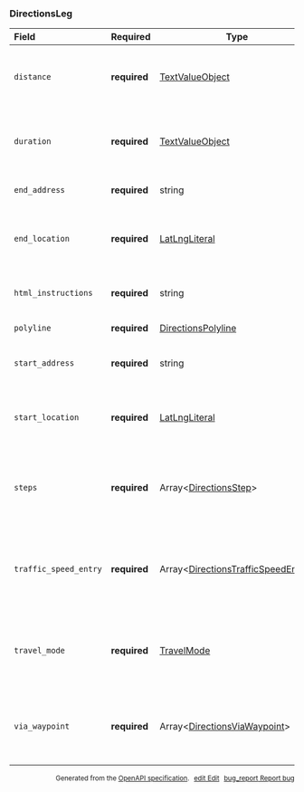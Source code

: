 <!--- This is a generated file, do not edit! -->
<!--- [START maps_http_schema_directionsleg] -->
<h3 class="schema-object" id="DirectionsLeg">DirectionsLeg</h3>

| Field                 | Required     | Type                                                                                                   | Description                                                                                                                                                                                          |
| :-------------------- | ------------ | ------------------------------------------------------------------------------------------------------ | ---------------------------------------------------------------------------------------------------------------------------------------------------------------------------------------------------- |
| `distance`            | **required** | [TextValueObject](#TextValueObject "TextValueObject")                                                  | <div class="ref-property-description"><p>Distance of the leg.</p><p>See <a href="#TextValueObject">TextValueObject</a> for more information.</div>                                                   |
| `duration`            | **required** | [TextValueObject](#TextValueObject "TextValueObject")                                                  | <div class="ref-property-description"><p>Duration of the leg.</p><p>See <a href="#TextValueObject">TextValueObject</a> for more information.</div>                                                   |
| `end_address`         | **required** | string                                                                                                 | <div class="nonref-property-description"><p>The end address of the leg.</p></div>                                                                                                                    |
| `end_location`        | **required** | [LatLngLiteral](#LatLngLiteral "LatLngLiteral")                                                        | <div class="ref-property-description"><p>The end location of the leg.</p><p>See <a href="#LatLngLiteral">LatLngLiteral</a> for more information.</div>                                               |
| `html_instructions`   | **required** | string                                                                                                 | <div class="nonref-property-description"><p>Formatted instructions for the leg</p></div>                                                                                                             |
| `polyline`            | **required** | [DirectionsPolyline](#DirectionsPolyline "DirectionsPolyline")                                         | See [DirectionsPolyline](#DirectionsPolyline "DirectionsPolyline") for more information.                                                                                                             |
| `start_address`       | **required** | string                                                                                                 | <div class="nonref-property-description"><p>The start address of the leg.</p></div>                                                                                                                  |
| `start_location`      | **required** | [LatLngLiteral](#LatLngLiteral "LatLngLiteral")                                                        | <div class="ref-property-description"><p>The start location of the leg.</p><p>See <a href="#LatLngLiteral">LatLngLiteral</a> for more information.</div>                                             |
| `steps`               | **required** | Array&lt;[DirectionsStep](#DirectionsStep "DirectionsStep")&gt;                                        | <div class="ref-property-description"><p>Individual steps that make up the leg.</p><p>See <a href="#DirectionsStep">DirectionsStep</a> for more information.</div>                                   |
| `traffic_speed_entry` | **required** | Array&lt;[DirectionsTrafficSpeedEntry](#DirectionsTrafficSpeedEntry "DirectionsTrafficSpeedEntry")&gt; | <div class="ref-property-description"><p>Information about traffic speed along the leg.</p><p>See <a href="#DirectionsTrafficSpeedEntry">DirectionsTrafficSpeedEntry</a> for more information.</div> |
| `travel_mode`         | **required** | [TravelMode](#TravelMode "TravelMode")                                                                 | <div class="ref-property-description"><p>The mode of travel for the leg.</p><p>See <a href="#TravelMode">TravelMode</a> for more information.</div>                                                  |
| `via_waypoint`        | **required** | Array&lt;[DirectionsViaWaypoint](#DirectionsViaWaypoint "DirectionsViaWaypoint")&gt;                   | <div class="ref-property-description"><p>The locations of via waypoints along this leg.</p><p>See <a href="#DirectionsViaWaypoint">DirectionsViaWaypoint</a> for more information.</div>             |

<p style="text-align: right; font-size: smaller;">Generated from the <a class="gc-analytics-event" data-category="GMP" data-label="openapi-github" href="https://github.com/googlemaps/openapi-specification" title="Google Maps Platform OpenAPI Specification" class="external">OpenAPI specification</a>.
<a class="gc-analytics-event" data-category="GMP" data-label="openapi-github-maps-http-schema-directionsleg" data-action="edit" style="margin-left: 5px;" href="https://github.com/googlemaps/openapi-specification/blob/main/specification/schemas/DirectionsLeg.yml" title="Edit on GitHub"><span class="material-icons">edit</span> Edit</a>
<a class="gc-analytics-event" data-category="GMP" data-label="openapi-github-maps-http-schema-directionsleg" data-action="bug" style="margin-left: 5px;" href="https://github.com/googlemaps/openapi-specification/issues/new?assignees=&labels=type%3A+bug%2C+triage+me&template=bug_report.md&title=[schemas] Bug - DirectionsLeg" title="File bug for schemas on GitHub"><span class="material-icons">bug_report</span> Report bug</a>
</p>

<!--- [END maps_http_schema_directionsleg] -->
